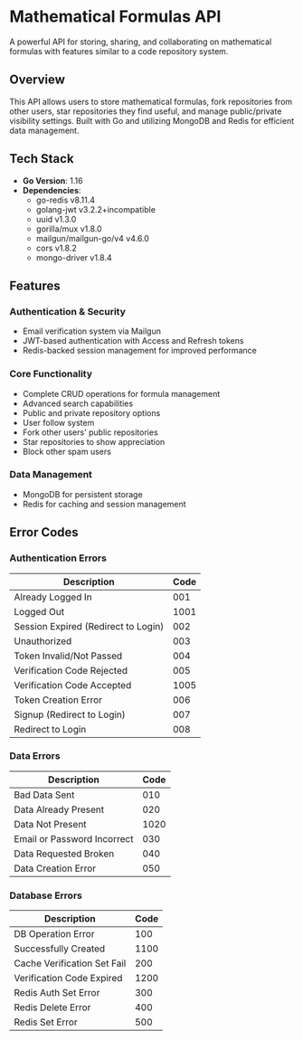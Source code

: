 # Mathematical Formulas API

A powerful API for storing, sharing, and collaborating on mathematical formulas with features similar to a code repository system.

## Overview

This API allows users to store mathematical formulas, fork repositories from other users, star repositories they find useful, and manage public/private visibility settings. Built with Go and utilizing MongoDB and Redis for efficient data management.

## Tech Stack

- **Go Version**: 1.16
- **Dependencies**:
  - go-redis v8.11.4
  - golang-jwt v3.2.2+incompatible
  - uuid v1.3.0
  - gorilla/mux v1.8.0
  - mailgun/mailgun-go/v4 v4.6.0
  - cors v1.8.2
  - mongo-driver v1.8.4

## Features

### Authentication & Security
- Email verification system via Mailgun
- JWT-based authentication with Access and Refresh tokens
- Redis-backed session management for improved performance

### Core Functionality
- Complete CRUD operations for formula management
- Advanced search capabilities
- Public and private repository options
- User follow system
- Fork other users' public repositories
- Star repositories to show appreciation
- Block other spam users

### Data Management
- MongoDB for persistent storage
- Redis for caching and session management

## Error Codes

### Authentication Errors
| Description | Code |
|-------------|------|
| Already Logged In | 001 |
| Logged Out | 1001 |
| Session Expired (Redirect to Login) | 002 |
| Unauthorized | 003 |
| Token Invalid/Not Passed | 004 |
| Verification Code Rejected | 005 |
| Verification Code Accepted | 1005 |
| Token Creation Error | 006 |
| Signup (Redirect to Login) | 007 |
| Redirect to Login | 008 |

### Data Errors
| Description | Code |
|-------------|------|
| Bad Data Sent | 010 |
| Data Already Present | 020 |
| Data Not Present | 1020 |
| Email or Password Incorrect | 030 |
| Data Requested Broken | 040 |
| Data Creation Error | 050 |

### Database Errors
| Description | Code |
|-------------|------|
| DB Operation Error | 100 |
| Successfully Created | 1100 |
| Cache Verification Set Fail | 200 |
| Verification Code Expired | 1200 |
| Redis Auth Set Error | 300 |
| Redis Delete Error | 400 |
| Redis Set Error | 500 |

